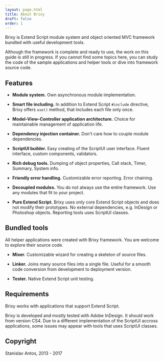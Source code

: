 ```yaml
---
layout: page.html
title: About Brixy 
draft: false
order: 1
---
```

Brixy is Extend Script module system and object oriented MVC framework bundled with useful development tools.

Although the framework is complete and ready to use, the work on this guide is still in progress. If you cannot find some topics here, you can study the code of the sample applications and helper tools or dive into framework  source code.

## Features

- **Module system.** Own asynchronous module implementation.

- **Smart file including.** In addition to Extend Script `#include` directive, Brixy offers `use()` method, that includes each file only once.

- **Model-View-Controller application architecture.** Choice for maintainable management of application life.

- **Dependency injection container.** Don't care how to couple module dependencies.

- **ScriptUI builder.** Easy creating of the ScriptUI user interface. Fluent interface, custom components, validators.

- **Rich debug tools.** Dumping of object properties, Call stack, Timer, Summary, System info.

- **Friendly error handling.** Customizable error reporting. Error chaining.

- **Decoupled modules.** You do not always use the entire framework. Use any modules that fit to your project.

- **Pure Extend Script.** Brixy uses only core Extend Script objects and does not modify their prototypes. No external dependencies, e.g. InDesign or Photoshop objects. Reporting tools uses ScriptUI classes.


## Bundled tools

All helper applications were created with Brixy framework. You are welcome to explore their source code.

- **Mixer.** Customizable wizard for creating a skeleton of source files.

- **Linker.** Joins many source files into a single file. Useful for a smooth code conversion from development to deployment version.

- **Tester.** Native Extend Script unit testing.


## Requirements

Brixy works with applications that support Extend Script.

Brixy is developed and mostly tested with Adobe InDesign. It should work from version CS4. Due to a different implementation of the ScriptUI accross applications, some issues may appear with tools that uses ScriptUI classes.


## Copyright

Stanislav Antos, 2013 - 2017
